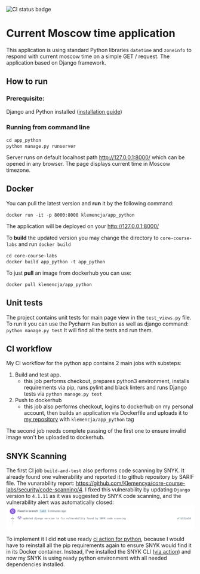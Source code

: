 ![CI status badge](https://github.com/Klemencya/core-course-labs/actions/workflows/python-app-ci.yml/badge.svg?event=push&branch=lab3)

# Current Moscow time application

This application is using standard Python libraries `datetime` and `zoneinfo` to respond with current moscow time on a
simple GET / request. The application based on Django framework.

## How to run

### Prerequisite:

Django and Python installed ([installation guide](https://docs.djangoproject.com/en/4.2/intro/install/))

### Running from command line

```
cd app_python
python manage.py runserver
```

Server runs on default localhost path http://127.0.0.1:8000/ which can be opened in any browser. The page displays
current time in Moscow timezone.

## Docker

You can pull the latest version and **run** it by the following command:

```
docker run -it -p 8000:8000 klemencja/app_python
```

The application will be deployed on your http://127.0.0.1:8000/

To **build** the updated version you may change the directory to `core-course-labs` and run `docker build`

```
cd core-course-labs
docker build app_python -t app_python
```

To just **pull** an image from dockerhub you can use:

```
docker pull klemencja/app_python
``` 

## Unit tests

The project contains unit tests for main page view in the `test_views.py` file. To run it you can use the Pycharm `Run`
button as well as django command:
`python manage.py test`
It will find all the tests and run them.

## CI workflow

My CI workflow for the python app contains 2 main jobs with substeps:

1. Build and test app.
    - this job performs checkout, prepares python3 environment, installs requirements via pip, runs pylint and black
      linters and runs Django tests via `python manage.py test`
2. Push to dockerhub
    - this job also performs checkout, logins to dockerhub on my personal account, then builds an application via
      Dockerfile and uploads it to [my repository](https://hub.docker.com/repository/docker/klemencja/app_python)
      with `klemencja/app_python` tag

The second job needs complete passing of the first one to ensure invalid image won't be uploaded to dockerhub.

## SNYK Scanning

The first CI job `build-and-test` also performs code scanning by SNYK. It already found one vulnerability and reported
it to github repository by SARIF file. The vunarability
report: https://github.com/Klemencya/core-course-labs/security/code-scanning/4.
I fixed this vulnerability by updating `Django` version to `4.1.11` as it was suggested by SNYK code scanning, and the
vulnerability alert was automatically closed:
![img.png](resources/img.png)

To implement it I did **not** use ready [ci action for python](https://github.com/snyk/actions/tree/master/python-3.10),
because I would have to reinstall all the pip requirements again to ensure SNYK would find it in its Docker container.
Instead, I've installed the SNYK CLI ([via action](https://github.com/snyk/actions/blob/master/setup/action.yml))
and now my SNYK is using ready python environment with all needed dependencies installed.